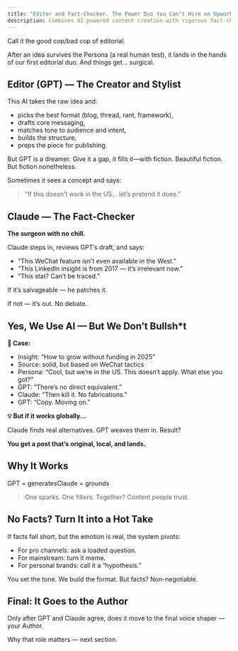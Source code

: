 ```yaml
---
title: "Editor and Fact-Checker. The Power Duo You Can’t Hire on Upwork"
description: Combines AI-powered content creation with rigorous fact-checking to deliver trustworthy, engaging content that resonates with your audience while maintaining factual integrity.
---
```

Call it the good cop/bad cop of editorial.

After an idea survives the Persona (a real human test), it lands in the hands of our first editorial duo. And things get... surgical.

## **Editor (GPT) — The Creator and Stylist**

This AI takes the raw idea and:

- picks the best format (blog, thread, rant, framework),
- drafts core messaging,
- matches tone to audience and intent,
- builds the structure,
- preps the piece for publishing.

But GPT is a dreamer. Give it a gap, it fills it—with fiction. Beautiful fiction. But fiction nonetheless.

Sometimes it sees a concept and says:

> “If this doesn’t work in the US… let’s pretend it does.”

## **Claude — The Fact-Checker**

**The surgeon with no chill.**

Claude steps in, reviews GPT’s draft, and says:

- “This WeChat feature isn’t even available in the West.”
- “This LinkedIn insight is from 2017 — it’s irrelevant now.”
- “This stat? Can’t be traced.”

If it’s salvageable — he patches it.

If not — it’s out. No debate.

## Yes, We Use AI — But We Don’t Bullsh*t

**🧠 Case:**

- Insight: “How to grow without funding in 2025”
- Source: solid, but based on WeChat tactics
- Persona: “Cool, but we’re in the US. This doesn’t apply. What else you got?”
- GPT: “There’s no direct equivalent.”
- Claude: “Then kill it. No fabrications.”
- GPT: “Copy. Moving on.”

**💡 But if it works globally...**

Claude finds real alternatives. GPT weaves them in. Result?

**You get a post that’s original, local, and lands.**

## **Why It Works**

GPT = generatesClaude = grounds

> One sparks. One filters.
> Together? Content people trust.

## **No Facts? Turn It into a Hot Take**

If facts fall short, but the emotion is real, the system pivots:

- For pro channels: ask a loaded question.
- For mainstream: turn it meme.
- For personal brands: call it a “hypothesis.”

You set the tone. We build the format. But facts? Non-negotiable.

## **Final: It Goes to the Author**

Only after GPT and Claude agree, does it move to the final voice shaper — your Author.

Why that role matters — next section.

